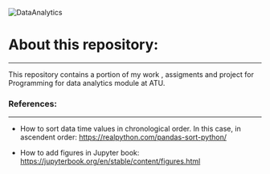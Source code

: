 
![DataAnalytics](https://media.istockphoto.com/id/913219882/photo/financial-graph-on-technology-abstract-background.jpg?s=612x612&w=0&k=20&c=0P0vbPiPsHOH_uzZEzL6CmpZwIDIArtNj_PsQVwxkEM=)



# About this repository:
***


This repository contains a portion of my work , assigments and project for Programming for data analytics module at ATU.

### References:
***
- How to sort data time values in chronological order. In this case, in ascendent order:
https://realpython.com/pandas-sort-python/

- How to add figures in Jupyter book:
https://jupyterbook.org/en/stable/content/figures.html

